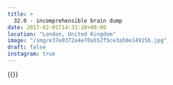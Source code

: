 ```yaml
---
title: >
  32.0 - incomprehensible brain dump
date: 2017-02-01T14:33:28+00:00
location: "London, United Kingdom"
image: "/img/e37e0372a4e70a552f5ce3a50e14915b.jpg"
draft: false
instagram: true
---
```


{{<photo src="/img/e37e0372a4e70a552f5ce3a50e14915b.jpg">}}
